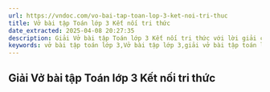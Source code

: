 ```yaml
---
url: https://vndoc.com/vo-bai-tap-toan-lop-3-ket-noi-tri-thuc
title: Vở bài tập Toán lớp 3 Kết nối tri thức
date_extracted: 2025-04-08 20:27:35
description: Giải Vở bài tập Toán lớp 3 Kết nối tri thức với lời giải chi tiết, dễ hiểu giúp các em luyện tập thành thạo các bài tập Toán lớp 3 trong VBT Toán lớp 3 Kết nối.
keywords: vở bài tập toán lớp 3,Vở bài tập lớp 3,giải vở bài tập toán lớp 3,vở bài tập toán lớp 3 tập 1,Vở bài tập Toán lớp 3 Kết nối tri thức,Vở bài tập Toán lớp 3 Kết nối,Toán lớp 3 Kết nối tri thức,Bài tập Toán lớp 3
---
```


## **Giải Vở bài tập Toán lớp 3 Kết nối tri thức**

